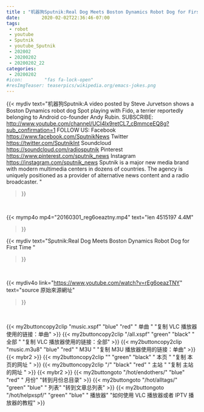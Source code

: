 ```yaml
---
title : "机器狗Sputnik:Real Dog Meets Boston Dynamics Robot Dog for First Time "
date:        2020-02-02T22:36:46-07:00
tags:
 - robot
 - youtube
 - Sputnik
 - youtube_Sputnik
 - 202002
 - 20200202
 - 20200202_22
categories:
 - 20200202
#icon:        "fas fa-lock-open"
#resImgTeaser: teaserpics/wikipedia.org/emacs-jokes.png
---
```


{{< mydiv text="机器狗Sputnik:A video posted by Steve Jurvetson shows a Boston Dynamics robot dog Spot playing with Fido, a terrier reportedly belonging to Android co-founder Andy Rubin.  SUBSCRIBE: http://www.youtube.com/channel/UCI4lx9retCL7_cBmmceEQ8g?sub_confirmation=1  FOLLOW US: Facebook https://www.facebook.com/SputnikNews Twitter https://twitter.com/SputnikInt Soundcloud https://soundcloud.com/radiosputnik Pinterest https://www.pinterest.com/sputnik_news Instagram https://instagram.com/sputnik_news  Sputnik is a major new media brand with modern multimedia centers in dozens of countries. The agency is uniquely positioned as a provider of alternative news content and a radio broadcaster. "
>}}
<br>


{{< mymp4o mp4="20160301_reg6oeaztny.mp4"
text="len 4515197    4.4M"
>}}


{{< mydiv text="Sputnik:Real Dog Meets Boston Dynamics Robot Dog for First Time "
>}}
<br>

{{< mydiv4o link="https://www.youtube.com/watch?v=rEg6oeazTNY"
text="source 原始來源網址"
>}}


<br>



{{< my2buttoncopy2clip "music.xspf"        "blue"   "red"    " 单曲 "  "复制 VLC 播放器使用的链接：单曲" >}} {{< my2buttoncopy2clip "/all.xspf"         "green"  "black"  " 全部 "  "复制 VLC 播放器使用的链接：全部" >}} {{< my2buttoncopy2clip "music.m3u8"        "blue"   "red"    " M3U  "    "复制 M3U 播放器使用的链接：单曲" >}} {{< mybr2 >}} {{< my2buttoncopy2clip ""                  "green"  "black"  " 本页 "    "复制 本页的网址 " >}} {{< my2buttoncopy2clip "/"                 "black"  "red"    " 主站 "    "复制 主站的网址 " >}} {{< mybr2 >}} {{< my2buttongoto      "/hot/endothers/"   "blue"   "red"    " 月份"   "转到月份总目录" >}} {{< my2buttongoto      "/hot/alltags/"     "green"  "blue"   " 列表"   "转到文章总列表" >}} {{< my2buttongoto      "/hot/helpxspf/"    "green"  "blue"   " 播放器" "如何使用 VLC 播放器或者 IPTV 播放器的教程" >}} 
